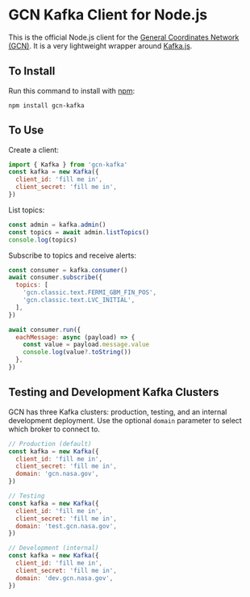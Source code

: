 # GCN Kafka Client for Node.js

This is the official Node.js client for the [General Coordinates Network (GCN)](https://gcn.nasa.gov). It is a very lightweight wrapper around [Kafka.js](https://kafka.js.org).

## To Install

Run this command to install with [npm](https://www.npmjs.com):

```
npm install gcn-kafka
```

## To Use

Create a client:

```mjs
import { Kafka } from 'gcn-kafka'
const kafka = new Kafka({
  client_id: 'fill me in',
  client_secret: 'fill me in',
})
```

List topics:

```mjs
const admin = kafka.admin()
const topics = await admin.listTopics()
console.log(topics)
```

Subscribe to topics and receive alerts:

```mjs
const consumer = kafka.consumer()
await consumer.subscribe({
  topics: [
    'gcn.classic.text.FERMI_GBM_FIN_POS',
    'gcn.classic.text.LVC_INITIAL',
  ],
})

await consumer.run({
  eachMessage: async (payload) => {
    const value = payload.message.value
    console.log(value?.toString())
  },
})
```

## Testing and Development Kafka Clusters

GCN has three Kafka clusters: production, testing, and an internal development deployment. Use the optional `domain` parameter to select which broker to connect to.

```mjs
// Production (default)
const kafka = new Kafka({
  client_id: 'fill me in',
  client_secret: 'fill me in',
  domain: 'gcn.nasa.gov',
})

// Testing
const kafka = new Kafka({
  client_id: 'fill me in',
  client_secret: 'fill me in',
  domain: 'test.gcn.nasa.gov',
})

// Development (internal)
const kafka = new Kafka({
  client_id: 'fill me in',
  client_secret: 'fill me in',
  domain: 'dev.gcn.nasa.gov',
})
```
